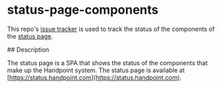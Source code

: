 # status-page-components

This repo's [issue tracker](https://github.com/handpoint/status-page-components/issues) is used to track the status of the components of the [status page](https://github.com/handpoint/status-page).

## Description

The status page is a SPA that shows the status of the components that make up the Handpoint system. The status page is available at [https://status.handpoint.com](https://status.handpoint.com).